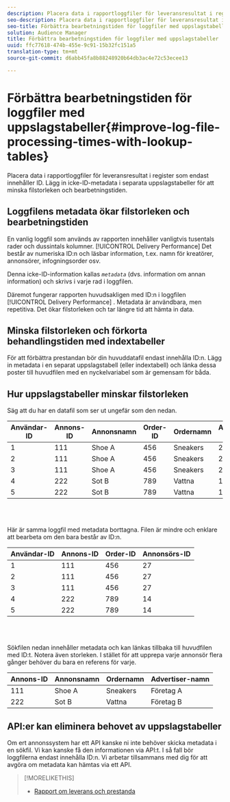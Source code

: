 ```yaml
---
description: Placera data i rapportloggfiler för leveransresultat i register som endast innehåller ID. Lägg in icke-ID-metadata i separata uppslagstabeller för att minska filstorleken och bearbetningstiden.
seo-description: Placera data i rapportloggfiler för leveransresultat i register som endast innehåller ID. Lägg in icke-ID-metadata i separata uppslagstabeller för att minska filstorleken och bearbetningstiden.
seo-title: Förbättra bearbetningstiden för loggfiler med uppslagstabeller
solution: Audience Manager
title: Förbättra bearbetningstiden för loggfiler med uppslagstabeller
uuid: ffc77618-474b-455e-9c91-15b32fc151a5
translation-type: tm+mt
source-git-commit: d6abb45fa8b88248920b64db3ac4e72c53ecee13

---
```



# Förbättra bearbetningstiden för loggfiler med uppslagstabeller{#improve-log-file-processing-times-with-lookup-tables}

Placera data i rapportloggfiler för leveransresultat i register som endast innehåller ID. Lägg in icke-ID-metadata i separata uppslagstabeller för att minska filstorleken och bearbetningstiden.

<!-- 

c_lookup_tables.xml

 -->

## Loggfilens metadata ökar filstorleken och bearbetningstiden

En vanlig loggfil som används av rapporten innehåller vanligtvis tusentals rader och dussintals kolumner. [!UICONTROL Delivery Performance] Det består av numeriska ID:n och läsbar information, t.ex. namn för kreatörer, annonsörer, infogningsorder osv.

Denna icke-ID-information kallas *`metadata`* (dvs. information om annan information) och skrivs i varje rad i loggfilen.

Däremot fungerar rapporten huvudsakligen med ID:n i loggfilen [!UICONTROL Delivery Performance] . Metadata är användbara, men repetitiva. Det ökar filstorleken och tar längre tid att hämta in data.

## Minska filstorleken och förkorta behandlingstiden med indextabeller

För att förbättra prestandan bör din huvuddatafil endast innehålla ID:n. Lägg in metadata i en separat uppslagstabell (eller indextabell) och länka dessa poster till huvudfilen med en nyckelvariabel som är gemensam för båda.

## Hur uppslagstabeller minskar filstorleken

Säg att du har en datafil som ser ut ungefär som den nedan.

| Användar-ID | Annons-ID | Annonsnamn | Order-ID | Ordernamn | Annonsörs-ID | Advertiser-namn |
|---|---|---|---|---|---|---|
| 1 | 111 | Shoe A | 456 | Sneakers | 27 | Företag A |
| 2 | 111 | Shoe A | 456 | Sneakers | 27 | Företag A |
| 3 | 111 | Shoe A | 456 | Sneakers | 27 | Företag A |
| 4 | 222 | Sot B | 789 | Vattna | 14 | Företag B |
| 5 | 222 | Sot B | 789 | Vattna | 14 | Företag B |

<br> 

Här är samma loggfil med metadata borttagna. Filen är mindre och enklare att bearbeta om den bara består av ID:n.

| Användar-ID | Annons-ID | Order-ID | Annonsörs-ID |
|---|---|---|---|
| 1 | 111 | 456 | 27 |
| 2 | 111 | 456 | 27 |
| 3 | 111 | 456 | 27 |
| 4 | 222 | 789 | 14 |
| 5 | 222 | 789 | 14 |

<br> 

Sökfilen nedan innehåller metadata och kan länkas tillbaka till huvudfilen med ID:t. Notera även storleken. I stället för att upprepa varje annonsör flera gånger behöver du bara en referens för varje.

| Annons-ID | Annonsnamn | Ordernamn | Advertiser-namn |
|---|---|---|---|
| 111 | Shoe A | Sneakers | Företag A |
| 222 | Sot B | Vattna | Företag B |

## API:er kan eliminera behovet av uppslagstabeller

Om ert annonssystem har ett API kanske ni inte behöver skicka metadata i en sökfil. Vi kan kanske få den informationen via API:t. I så fall bör loggfilerna endast innehålla ID:n. Vi arbetar tillsammans med dig för att avgöra om metadata kan hämtas via ett API.

>[!MORELIKETHIS]
>
>* [Rapport om leverans och prestanda](../../reporting/dynamic-reports/delivery-performance-report.md)

